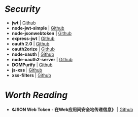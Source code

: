 # _Security_

- **jwt** | [Github](https://jwt.io/)
- **node-jwt-simple** | [Github](https://github.com/hokaccha/node-jwt-simple)
- **node-jsonwebtoken** | [Github](https://github.com/auth0/node-jsonwebtoken)
- **express-jwt** | [Github](https://github.com/auth0/express-jwt)
- **oauth 2.0** | [Github](https://oauth.net/2/)
- **oauth2orize** | [Github](https://github.com/jaredhanson/oauth2orize)
- **node-oauth** | [Github](https://github.com/ciaranj/node-oauth)
- **node-oauth2-server** | [Github](https://github.com/oauthjs/node-oauth2-server)
- **DOMPurify** | [Github](https://github.com/cure53/DOMPurify)
- **js-xss** | [Github](https://github.com/leizongmin/js-xss)
- **xss-filters** | [Github](https://github.com/yahoo/xss-filters)


# _Worth Reading_

- **《JSON Web Token - 在Web应用间安全地传递信息》** | [Github](http://blog.leapoahead.com/2015/09/06/understanding-jwt/)
